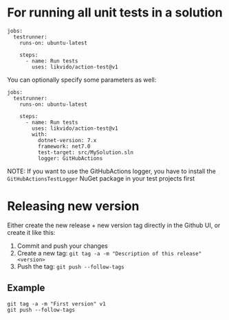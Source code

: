 # For running all unit tests in a solution

```
jobs:
  testrunner:
    runs-on: ubuntu-latest

    steps:
      - name: Run tests
        uses: likvido/action-test@v1
```

You can optionally specify some parameters as well:

```
jobs:
  testrunner:
    runs-on: ubuntu-latest

    steps:
      - name: Run tests
        uses: likvido/action-test@v1
        with:
          dotnet-version: 7.x
          framework: net7.0
          test-target: src/MySolution.sln
          logger: GitHubActions
```

NOTE: If you want to use the GitHubActions logger, you have to install the `GitHubActionsTestLogger` NuGet package in your test projects first

# Releasing new version

Either create the new release + new version tag directly in the Github UI, or create it like this:

1. Commit and push your changes
2. Create a new tag: `git tag -a -m "Description of this release" <version>`
3. Push the tag: `git push --follow-tags`

## Example

```
git tag -a -m "First version" v1
git push --follow-tags
```
